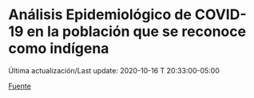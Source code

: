 # Análisis Epidemiológico de COVID-19 en la población que se reconoce como indígena

 Última actualización/Last update: 2020-10-16 T 20:33:00-05:00

 [Fuente](https://www.gob.mx/salud/documentos/analisis-epidemiologico-de-covid-19-en-la-poblacion-que-se-reconoce-como-indigena)
